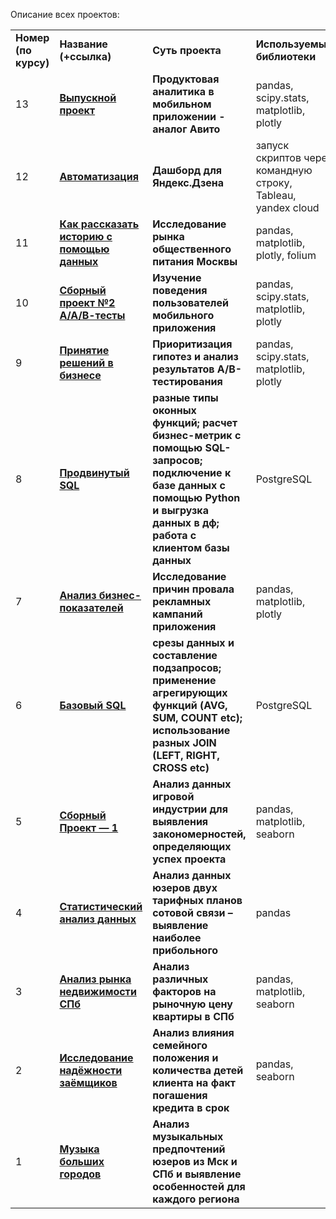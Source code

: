 Описание всех проектов:
<table>
<tr>
<td><b>Номер (по курсу)</b></td>
<td><b>Название (+ссылка)</b></td>
<td><b>Суть проекта</b></td>
<td><b>Используемые библиотеки</b></td>
<tr>
<td>13</td>
<td><a href="https://github.com/Gogolev1307/yandex_DA/blob/6903b939ea09ac1c6a25f4d1136d7d045d047687/project_13.ipynb" target="_blank"><b>Выпускной проект</b></a></td>
<td><b>Продуктовая аналитика в мобильном приложении - аналог Авито</b></td>
<td>pandas, scipy.stats, matplotlib, plotly</td>
<tr>
<td>12</td>
<td><a href="https://github.com/Gogolev1307/yandex_DA/blob/6e68a5de572fb1b770f4d7c89e3d57f1d08f0534/project_12.ipynb" target="_blank"><b>Автоматизация</b></a></td>
<td><b>Дашборд для Яндекс.Дзена</b></td>
<td>запуск скриптов через командную строку, Tableau, yandex cloud</td>
<tr>
<td>11</td>
<td><a href="https://github.com/Gogolev1307/yandex_DA/blob/5b8038b27c4a314c3e92d437701f2d5f5bdd1289/project_11.ipynb" target="_blank"><b>Как рассказать историю с помощью данных</b></a></td>
<td><b>Исследование рынка общественного питания Москвы</b></td>
<td>pandas, matplotlib, plotly, folium</td>
<tr>
<td>10</td>
<td><a href="https://github.com/Gogolev1307/yandex_Data/blob/87b8bed447753419cc71089256811fe3bc9a142a/Project_10.ipynb" target="_blank"><b>Сборный проект №2<br>А/А/В-тесты</b></a></td>
<td><b>Изучение поведения пользователей мобильного приложения</b></td>
<td>pandas, scipy.stats, matplotlib, plotly</td>
<tr>
<td>9</td>
<td><a href="https://github.com/Gogolev1307/Yandex_DA/blob/11e718d66c2e6294bba3be25070f09216061f0ac/project_9.ipynb" target="_blank"><b>Принятие решений в бизнесе</b></a></td>
<td><b>Приоритизация гипотез и анализ результатов А/В-тестирования</b></td>
<td>pandas, scipy.stats, matplotlib, plotly</td>
<tr>
<td>8</td>
<td><a href="" target="_blank"><b>Продвинутый SQL</b></a></td>
<td><b>разные типы оконных функций; расчет бизнес-метрик с помощью SQL-запросов; подключение к базе данных с помощью Python и выгрузка данных в дф;
работа с клиентом базы данных</b></td>
<td>PostgreSQL</td> 
<tr>
<td>7</td>
<td><a href="https://github.com/Gogolev1307/Yandex_DA/blob/abe7dc7824df870c8328c8bc4953e6d67f783bfc/project_7.ipynb" target="_blank"><b>Анализ бизнес-показателей</b></a></td>
<td><b>Исследование причин провала рекламных кампаний приложения</b></td>
<td>pandas, matplotlib, plotly</td>
<tr>
<td>6</td>
<td><a href="" target="_blank"><b>Базовый SQL</b></a></td>
<td><b>срезы данных и составление подзапросов; применение агрегирующих функций (AVG, SUM, COUNT etc); использование разных JOIN (LEFT, RIGHT, CROSS etc)</b></td>
<td>PostgreSQL</td> 
<tr>
<td>5</td>
<td><a href="https://github.com/Gogolev1307/Yandex_DA/blob/0e743a82db8e7b677a5953453af55c66a9d2ef64/project_5.ipynb" target="_blank"><b>Сборный Проект — 1</b></a></td>
<td><b>Анализ данных игровой индустрии для выявления закономерностей, определяющих успех проекта</b></td>
<td>pandas, matplotlib, seaborn</td>
<tr>
<td>4</td>
<td><a href="https://github.com/Gogolev1307/yandex_DA/blob/915f48230b3d53d72e20a7e02a919b0f635b1459/project_4.ipynb" target="_blank"><b>Статистический анализ данных</b></a></td>
<td><b>Анализ данных юзеров двух тарифных планов сотовой связи – выявление наиболее прибольного</b></td>
<td>pandas</td>
<tr>
<td>3</td>
<td><a href="https://github.com/Gogolev1307/yandex_DA/blob/122a8753fb72a5e83d3021604faba1bdc65c059b/project_3.ipynb" target="_blank"><b>Анализ рынка недвижимости СПб</b></a></td>
<td><b>Анализ различных факторов на рыночную цену квартиры в СПб</b></td>
<td>pandas, matplotlib, seaborn</td>
<tr>
<td>2</td>
<td><a href="https://github.com/Gogolev1307/yandex_DA/blob/122a8753fb72a5e83d3021604faba1bdc65c059b/project_2.ipynb" target="_blank"><b>Исследование надёжности заёмщиков</b></a></td>
<td><b>Анализ влияния семейного положения и количества детей клиента на факт погашения кредита в срок</b></td>
<td>pandas, seaborn</td>
<tr>
<td>1</td>
<td><a href="https://github.com/Gogolev1307/yandex_Data/blob/1cb615ac06fa51960c0a28eb91aedf98d772b1c2/project_1.ipynb" target="_blank"><b>Музыка больших городов</b></a></td>
<td><b>Анализ музыкальных предпочтений юзеров из Мск и СПб и выявление особенностей для каждого региона</b></td>
